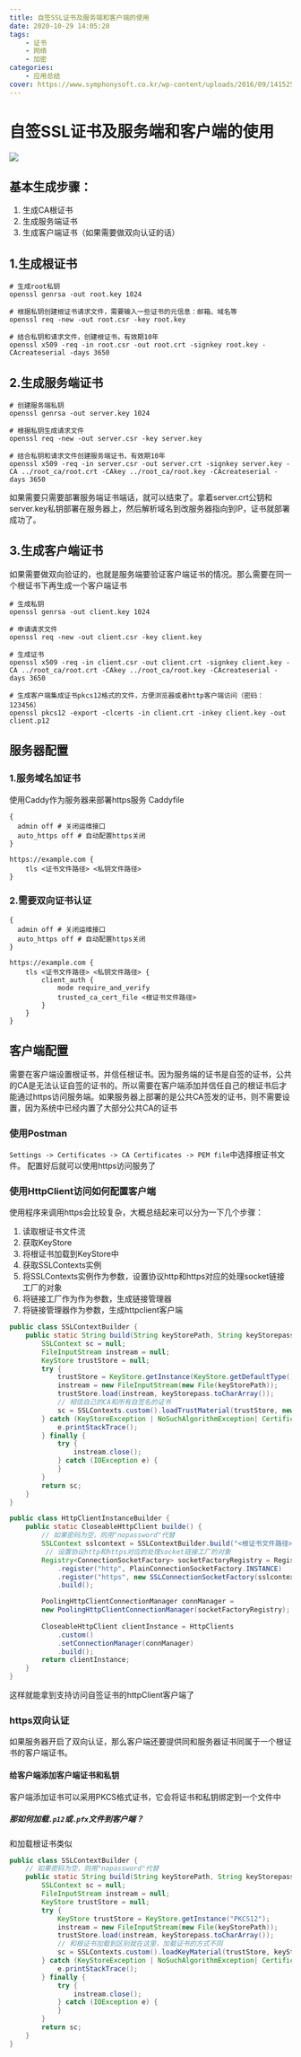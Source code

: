 ```yaml
---
title: 自签SSL证书及服务端和客户端的使用
date: 2020-10-29 14:05:28
tags:
    - 证书
    - 网络
    - 加密
categories:
    - 应用总结
cover: https://www.symphonysoft.co.kr/wp-content/uploads/2016/09/14152514_l.jpg
---
```

# 自签SSL证书及服务端和客户端的使用
![](https://www.symphonysoft.co.kr/wp-content/uploads/2016/09/14152514_l.jpg)
## 基本生成步骤：
1. 生成CA根证书
2. 生成服务端证书
3. 生成客户端证书（如果需要做双向认证的话）

## 1.生成根证书
```shell
# 生成root私钥
openssl genrsa -out root.key 1024

# 根据私钥创建根证书请求文件，需要输入一些证书的元信息：邮箱、域名等
openssl req -new -out root.csr -key root.key

# 结合私钥和请求文件，创建根证书，有效期10年
openssl x509 -req -in root.csr -out root.crt -signkey root.key -CAcreateserial -days 3650
```

## 2.生成服务端证书
```shell
# 创建服务端私钥
openssl genrsa -out server.key 1024

# 根据私钥生成请求文件
openssl req -new -out server.csr -key server.key

# 结合私钥和请求文件创建服务端证书，有效期10年
openssl x509 -req -in server.csr -out server.crt -signkey server.key -CA ../root_ca/root.crt -CAkey ../root_ca/root.key -CAcreateserial -days 3650

```
如果需要只需要部署服务端证书端话，就可以结束了。拿着server.crt公钥和server.key私钥部署在服务器上，然后解析域名到改服务器指向到IP，证书就部署成功了。

## 3.生成客户端证书
如果需要做双向验证的，也就是服务端要验证客户端证书的情况。那么需要在同一个根证书下再生成一个客户端证书
```shell
# 生成私钥
openssl genrsa -out client.key 1024

# 申请请求文件
openssl req -new -out client.csr -key client.key

# 生成证书
openssl x509 -req -in client.csr -out client.crt -signkey client.key -CA ../root_ca/root.crt -CAkey ../root_ca/root.key -CAcreateserial -days 3650

# 生成客户端集成证书pkcs12格式的文件，方便浏览器或者http客户端访问（密码：123456）
openssl pkcs12 -export -clcerts -in client.crt -inkey client.key -out client.p12
```

## 服务器配置
### 1.服务域名加证书
使用Caddy作为服务器来部署https服务
Caddyfile
```
{
  admin off # 关闭运维接口
  auto_https off # 自动配置https关闭
}

https://example.com {
    tls <证书文件路径> <私钥文件路径>
}

```


### 2.需要双向证书认证
```
{
  admin off # 关闭运维接口
  auto_https off # 自动配置https关闭
}

https://example.com {
    tls <证书文件路径> <私钥文件路径> {
        client_auth {
            mode require_and_verify
            trusted_ca_cert_file <根证书文件路径>
        }
    }
}
```

## 客户端配置
需要在客户端设置根证书，并信任根证书。因为服务端的证书是自签的证书，公共的CA是无法认证自签的证书的。所以需要在客户端添加并信任自己的根证书后才能通过https访问服务端。如果服务器上部署的是公共CA签发的证书，则不需要设置，因为系统中已经内置了大部分公共CA的证书

### 使用Postman
`Settings -> Certificates -> CA Certificates -> PEM file`中选择根证书文件。
配置好后就可以使用https访问服务了

### 使用HttpClient访问如何配置客户端
使用程序来调用https会比较复杂，大概总结起来可以分为一下几个步骤：
1. 读取根证书文件流
2. 获取KeyStore
3. 将根证书加载到KeyStore中
4. 获取SSLContexts实例
5. 将SSLContexts实例作为参数，设置协议http和https对应的处理socket链接工厂的对象
6. 将链接工厂作为作为参数，生成链接管理器
7. 将链接管理器作为参数，生成httpclient客户端
  
```java
public class SSLContextBuilder {
    public static String build(String keyStorePath, String keyStorepass) {
		SSLContext sc = null;
		FileInputStream instream = null;
		KeyStore trustStore = null;
		try {
			trustStore = KeyStore.getInstance(KeyStore.getDefaultType());
			instream = new FileInputStream(new File(keyStorePath));
			trustStore.load(instream, keyStorepass.toCharArray());
			// 相信自己的CA和所有自签名的证书
			sc = SSLContexts.custom().loadTrustMaterial(trustStore, new TrustSelfSignedStrategy()).build();
		} catch (KeyStoreException | NoSuchAlgorithmException| CertificateException | IOException | KeyManagementException e) {
			e.printStackTrace();
		} finally {
			try {
				instream.close();
			} catch (IOException e) {
			}
		}
		return sc;
    }
}
```

```java
public class HttpClientInstanceBuilder {
    public static CloseableHttpClient builde() {
        // 如果密码为空，则用"nopassword"代替
        SSLContext sslcontext = SSLContextBuilder.build("<根证书文件路径>", "<证书密码>");
         // 设置协议http和https对应的处理socket链接工厂的对象
        Registry<ConnectionSocketFactory> socketFactoryRegistry = RegistryBuilder.<ConnectionSocketFactory>create()
            .register("http", PlainConnectionSocketFactory.INSTANCE)
            .register("https", new SSLConnectionSocketFactory(sslcontext))
            .build();

        PoolingHttpClientConnectionManager connManager = 
        new PoolingHttpClientConnectionManager(socketFactoryRegistry);
        
        CloseableHttpClient clientInstance = HttpClients
            .custom()
            .setConnectionManager(connManager)
            .build();
        return clientInstance;
    }
}
```
这样就能拿到支持访问自签证书的httpClient客户端了

### https双向认证
如果服务器开启了双向认证，那么客户端还要提供同和服务器证书同属于一个根证书的客户端证书。
#### 给客户端添加客户端证书和私钥
客户端添加证书可以采用PKCS格式证书，它会将证书和私钥绑定到一个文件中



##### 那如何加载`.p12`或`.pfx`文件到客户端？

和加载根证书类似

```java
public class SSLContextBuilder {
    // 如果密码为空，则用"nopassword"代替
    public static String build(String keyStorePath, String keyStorepass) {
		SSLContext sc = null;
		FileInputStream instream = null;
		KeyStore trustStore = null;
		try {
			KeyStore trustStore = KeyStore.getInstance("PKCS12");
			instream = new FileInputStream(new File(keyStorePath));
			trustStore.load(instream, keyStorepass.toCharArray());
            // 和根证书加载到区别就在这里，加载证书的方式不同
            sc = SSLContexts.custom().loadKeyMaterial(trustStore, keyStorepass.toCharArray()).build();
		} catch (KeyStoreException | NoSuchAlgorithmException| CertificateException | IOException | KeyManagementException e) {
			e.printStackTrace();
		} finally {
			try {
				instream.close();
			} catch (IOException e) {
			}
		}
		return sc;
    }
}
```
